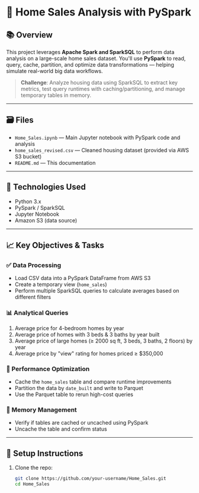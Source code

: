 # 🏡 Home Sales Analysis with PySpark

## 📚 Overview

This project leverages **Apache Spark and SparkSQL** to perform data analysis on a large-scale home sales dataset. You'll use **PySpark** to read, query, cache, partition, and optimize data transformations — helping simulate real-world big data workflows.

> **Challenge**: Analyze housing data using SparkSQL to extract key metrics, test query runtimes with caching/partitioning, and manage temporary tables in memory.

---

## 🗃️ Files

- `Home_Sales.ipynb` — Main Jupyter notebook with PySpark code and analysis
- `home_sales_revised.csv` — Cleaned housing dataset (provided via AWS S3 bucket)
- `README.md` — This documentation

---

## 🔧 Technologies Used

- Python 3.x
- PySpark / SparkSQL
- Jupyter Notebook
- Amazon S3 (data source)

---

## 📈 Key Objectives & Tasks

### ✅ Data Processing
- Load CSV data into a PySpark DataFrame from AWS S3
- Create a temporary view (`home_sales`)
- Perform multiple SparkSQL queries to calculate averages based on different filters

### 📊 Analytical Queries
1. Average price for 4-bedroom homes by year
2. Average price of homes with 3 beds & 3 baths by year built
3. Average price of large homes (≥ 2000 sq ft, 3 beds, 3 baths, 2 floors) by year
4. Average price by "view" rating for homes priced ≥ $350,000

### 🚀 Performance Optimization
- Cache the `home_sales` table and compare runtime improvements
- Partition the data by `date_built` and write to Parquet
- Use the Parquet table to rerun high-cost queries

### 📌 Memory Management
- Verify if tables are cached or uncached using PySpark
- Uncache the table and confirm status

---

## 🏁 Setup Instructions

1. Clone the repo:
   ```bash
   git clone https://github.com/your-username/Home_Sales.git
   cd Home_Sales
